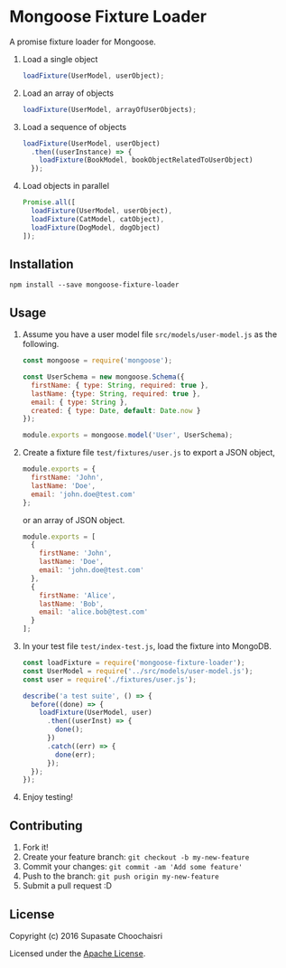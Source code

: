 # Mongoose Fixture Loader

A promise fixture loader for Mongoose.

1. Load a single object

    ``` javascript
    loadFixture(UserModel, userObject);
    ```

2. Load an array of objects

    ``` javascript
    loadFixture(UserModel, arrayOfUserObjects);
    ```

3. Load a sequence of objects

    ``` javascript
    loadFixture(UserModel, userObject)
      .then((userInstance) => {
        loadFixture(BookModel, bookObjectRelatedToUserObject)
      });
    ```

4. Load objects in parallel

    ``` javascript
    Promise.all([
      loadFixture(UserModel, userObject),
      loadFixture(CatModel, catObject),
      loadFixture(DogModel, dogObject)
    ]);
    ```

## Installation

`npm install --save mongoose-fixture-loader`

## Usage

1. Assume you have a user model file `src/models/user-model.js` as the following.

    ``` javascript
    const mongoose = require('mongoose');

    const UserSchema = new mongoose.Schema({
      firstName: { type: String, required: true },
      lastName: {type: String, required: true },
      email: { type: String },
      created: { type: Date, default: Date.now }
    });

    module.exports = mongoose.model('User', UserSchema);
    ```

2. Create a fixture file `test/fixtures/user.js` to export a JSON object,

    ``` javascript
    module.exports = {
      firstName: 'John',
      lastName: 'Doe',
      email: 'john.doe@test.com'
    };
    ```

    or an array of JSON object.

    ``` javascript
    module.exports = [
      {
        firstName: 'John',
        lastName: 'Doe',
        email: 'john.doe@test.com'
      },
      {
        firstName: 'Alice',
        lastName: 'Bob',
        email: 'alice.bob@test.com'
      }
    ];
    ```

3. In your test file `test/index-test.js`, load the fixture into MongoDB.

    ``` javascript
    const loadFixture = require('mongoose-fixture-loader');
    const UserModel = require('../src/models/user-model.js');
    const user = require('./fixtures/user.js');

    describe('a test suite', () => {
      before((done) => {
        loadFixture(UserModel, user)
          .then((userInst) => {
            done();
          })
          .catch((err) => {
            done(err);
          });
      });
    });
    ```

4. Enjoy testing!

## Contributing

1. Fork it!
2. Create your feature branch: `git checkout -b my-new-feature`
3. Commit your changes: `git commit -am 'Add some feature'`
4. Push to the branch: `git push origin my-new-feature`
5. Submit a pull request :D


## License

Copyright (c) 2016 Supasate Choochaisri

Licensed under the [Apache License](https://github.com/supasate/Interest-Rate-Parity-JS/blob/master/LICENSE).
